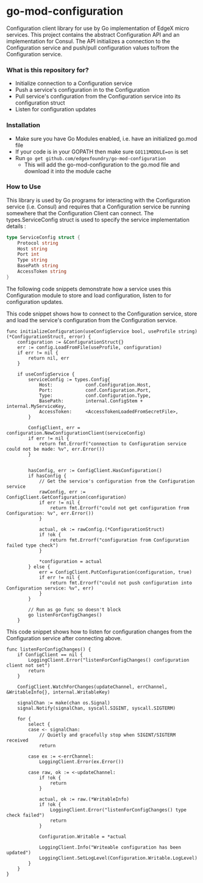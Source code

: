 # go-mod-configuration
Configuration client library for use by Go implementation of EdgeX micro services.  This project contains the abstract Configuration API and an implementation for Consul. The API initializes a connection to the Configuration service and push/pull configuration values to/from the Configuration service.

### What is this repository for? ###
* Initialize connection to a Configuration service
* Push a service's configuration in to the Configuration
* Pull service's configuration from the Configuration service into its configuration struct
* Listen for configuration updates

### Installation ###
* Make sure you have Go Modules enabled, i.e. have an initialized  go.mod file 
* If your code is in your GOPATH then make sure ```GO111MODULE=on``` is set
* Run ```go get github.com/edgexfoundry/go-mod-configuration```
    * This will add the go-mod-configuration to the go.mod file and download it into the module cache
    
### How to Use ###
This library is used by Go programs for interacting with the Configuration service (i.e. Consul) and requires that a Configuration service be running somewhere that the Configuration Client can connect.  The types.ServiceConfig struct is used to specify the service implementation details :

```go
type ServiceConfig struct {
	Protocol string
	Host string
	Port int
	Type string
	BasePath string
	AccessToken string
}
```

The following code snippets demonstrate how a service uses this Configuration module to store and load configuration, listen to for configuration updates.

This code snippet shows how to connect to the Configuration service, store and load the service's configuration from the Configuration service.  
```
func initializeConfiguration(useConfigService bool, useProfile string) (*ConfigurationStruct, error) {
	configuration := &ConfigurationStruct{}
	err := config.LoadFromFile(useProfile, configuration)
	if err != nil {
		return nil, err
	}

    if useConfigService {
        serviceConfig := types.Config{
            Host:            conf.Configuration.Host,
            Port:            conf.Configuration.Port,
            Type:            conf.Configuration.Type,
            BasePath:        internal.ConfigStem + internal.MyServiceKey,
            AccessToken:     <AccessTokenLoadedFromSecretFile>,
        }

        ConfigClient, err = configuration.NewConfigurationClient(serviceConfig)
    	if err != nil {
    		return fmt.Errorf("connection to Configuration service could not be made: %v", err.Error())
    	}


		hasConfig, err := ConfigClient.HasConfiguration()
		if hasConfig {
            // Get the service's configuration from the Configuration service
            rawConfig, err := ConfigClient.GetConfiguration(configuration)
            if err != nil {
                return fmt.Errorf("could not get configuration from Configuration: %v", err.Error())
            }

            actual, ok := rawConfig.(*ConfigurationStruct)
            if !ok {
                return fmt.Errorf("configuration from Configuration failed type check")
            }

            *configuration = actual
        } else {
            err = ConfigClient.PutConfiguration(configuration, true)
			if err != nil {
				return fmt.Errorf("could not push configuration into Configuration service: %v", err)
			}
        }
        
        // Run as go func so doesn't block
        go listenForConfigChanges()
    }
```

This code snippet shows how to listen for configuration changes from the Configuration service after connecting  above.

```
func listenForConfigChanges() {
	if ConfigClient == nil {
		LoggingClient.Error("listenForConfigChanges() configuration client not set")
		return
	}

	ConfigClient.WatchForChanges(updateChannel, errChannel, &WritableInfo{}, internal.WritableKey)

	signalChan := make(chan os.Signal)
	signal.Notify(signalChan, syscall.SIGINT, syscall.SIGTERM)

	for {
		select {
		case <- signalChan:
			// Quietly and gracefully stop when SIGINT/SIGTERM received
			return

		case ex := <-errChannel:
			LoggingClient.Error(ex.Error())

		case raw, ok := <-updateChannel:
			if !ok {
				return
			}

			actual, ok := raw.(*WritableInfo)
			if !ok {
				LoggingClient.Error("listenForConfigChanges() type check failed")
				return
			}

			Configuration.Writable = *actual

			LoggingClient.Info("Writeable configuration has been updated")
			LoggingClient.SetLogLevel(Configuration.Writable.LogLevel)
		}
	}
}
```